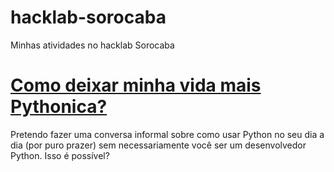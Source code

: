 # hacklab-sorocaba
Minhas atividades no hacklab Sorocaba

# [Como deixar minha vida mais Pythonica?](https://github.com/rafaelhenrique/hacklab-sorocaba/tree/master/python_life)

Pretendo fazer uma conversa informal sobre como usar Python no seu dia a dia (por puro prazer) sem necessariamente você ser um desenvolvedor Python. Isso é possível?
